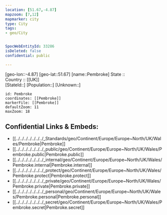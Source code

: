 ```yaml
---
location: [51.67,-4.87] 
mapzoom: [7,12] 
mapmarker: city 
type: City
tags:
- geo/City


SpocWebEntityId: 33286
isDeleted: false
confidential: public

---
```

[geo-lon::-4.87] 
[geo-lat::51.67] 
[name::Pembroke] 
State ::  
Country :: [[UK]]  
[StateId::] 
[Population::] 
[Unknown::] 


```leaflet
id: Pembroke
coordinates: [[Pembroke]] 
markerFile: [[Pembroke]] 
defaultZoom: 11 
maxZoom: 18
```


## Confidential Links & Embeds: 
- [[../../../../../../../_Standards/geo/Continent/Europe/Europe~North/UK/Wales/Pembroke|Pembroke]] 
- [[../../../../../../../_public/geo/Continent/Europe/Europe~North/UK/Wales/Pembroke.public|Pembroke.public]] 
- [[../../../../../../../_internal/geo/Continent/Europe/Europe~North/UK/Wales/Pembroke.internal|Pembroke.internal]] 
- [[../../../../../../../_protect/geo/Continent/Europe/Europe~North/UK/Wales/Pembroke.protect|Pembroke.protect]] 
- [[../../../../../../../_private/geo/Continent/Europe/Europe~North/UK/Wales/Pembroke.private|Pembroke.private]] 
- [[../../../../../../../_personal/geo/Continent/Europe/Europe~North/UK/Wales/Pembroke.personal|Pembroke.personal]] 
- [[../../../../../../../_secret/geo/Continent/Europe/Europe~North/UK/Wales/Pembroke.secret|Pembroke.secret]] 

